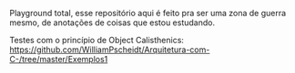Playground total, esse repositório aqui é feito pra ser uma zona de guerra mesmo, de anotações de coisas que estou estudando.

Testes com o princípio de Object Calisthenics: https://github.com/WilliamPscheidt/Arquitetura-com-C-/tree/master/Exemplos1
